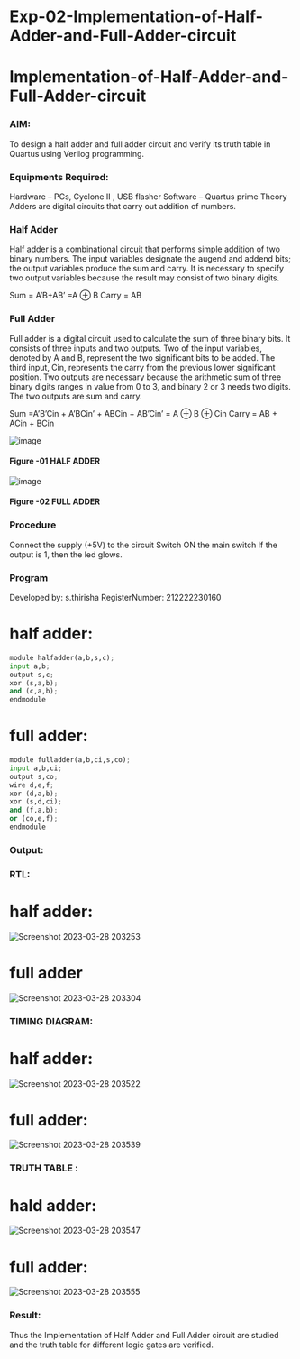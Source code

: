 # Exp-02-Implementation-of-Half-Adder-and-Full-Adder-circuit

# Implementation-of-Half-Adder-and-Full-Adder-circuit
### AIM:
To design a half adder and full adder circuit and verify its truth table in Quartus using Verilog programming.

### Equipments Required:
Hardware – PCs, Cyclone II , USB flasher
Software – Quartus prime
Theory
Adders are digital circuits that carry out addition of numbers.

### Half Adder
Half adder is a combinational circuit that performs simple addition of two binary numbers. The input variables designate the augend and addend bits; the output variables produce the sum and carry. It is necessary to specify two output variables because the result may consist of two binary digits.

Sum = A’B+AB’ =A ⊕ B Carry = AB

### Full Adder
Full adder is a digital circuit used to calculate the sum of three binary bits. It consists of three inputs and two outputs. Two of the input variables, denoted by A and B, represent the two significant bits to be added. The third input, Cin, represents the carry from the previous lower significant position. Two outputs are necessary because the arithmetic sum of three binary digits ranges in value from 0 to 3, and binary 2 or 3 needs two digits. The two outputs are sum and carry.

Sum =A’B’Cin + A’BCin’ + ABCin + AB’Cin’ = A ⊕ B ⊕ Cin Carry = AB + ACin + BCin

 ![image](https://user-images.githubusercontent.com/36288975/163552156-a13e5a56-c638-4110-97d9-8896907c8d25.png)

#### Figure -01 HALF ADDER 


![image](https://user-images.githubusercontent.com/36288975/163552057-b3547877-6d07-45b4-b7e0-bcfebfad9e1d.png)

#### Figure -02 FULL ADDER 

### Procedure

Connect the supply (+5V) to the circuit
Switch ON the main switch
If the output is 1, then the led glows.
### Program
Developed by: s.thirisha
RegisterNumber:  212222230160
# half adder:
```python
module halfadder(a,b,s,c);
input a,b;
output s,c;
xor (s,a,b);
and (c,a,b);
endmodule
```
# full adder:
```python
module fulladder(a,b,ci,s,co);
input a,b,ci;
output s,co;
wire d,e,f;
xor (d,a,b);
xor (s,d,ci);
and (f,a,b);
or (co,e,f);
endmodule
```
### Output:
### RTL:
# half adder:
![Screenshot 2023-03-28 203253](https://user-images.githubusercontent.com/120380280/228281863-61e4a539-83c7-4533-9147-27cc0907d9ce.png)
# full adder
![Screenshot 2023-03-28 203304](https://user-images.githubusercontent.com/120380280/228282005-5af5d457-ef17-4ca3-b6e2-927e3b425e23.png)

### TIMING DIAGRAM:
# half adder:
![Screenshot 2023-03-28 203522](https://user-images.githubusercontent.com/120380280/228282470-c9baee44-896e-4d8c-ae4a-f56bcd56836a.png)
# full adder:
![Screenshot 2023-03-28 203539](https://user-images.githubusercontent.com/120380280/228282564-50a2b6f0-adfc-4664-a177-751da8fdedab.png)

### TRUTH TABLE :
# hald adder:
![Screenshot 2023-03-28 203547](https://user-images.githubusercontent.com/120380280/228282753-06896acf-5fbb-4022-801c-e1a6bc0474a3.png)
# full adder:
![Screenshot 2023-03-28 203555](https://user-images.githubusercontent.com/120380280/228282840-fb15b2fa-f483-49b7-be53-d4a148fab6f2.png)

### Result:
Thus the Implementation of Half Adder and Full Adder circuit are studied and the truth table for different logic gates are verified.
